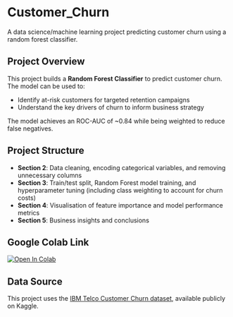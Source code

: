 # Customer_Churn
A data science/machine learning project predicting customer churn using a random forest classifier.

## Project Overview
This project builds a **Random Forest Classifier** to predict customer churn.  
The model can be used to:
- Identify at-risk customers for targeted retention campaigns  
- Understand the key drivers of churn to inform business strategy  

The model achieves an ROC-AUC of ~0.84 while being weighted to reduce false negatives.

## Project Structure
- **Section 2**: Data cleaning, encoding categorical variables, and removing unnecessary columns  
- **Section 3**: Train/test split, Random Forest model training, and hyperparameter tuning (including class weighting to account for churn costs)  
- **Section 4**: Visualisation of feature importance and model performance metrics  
- **Section 5**: Business insights and conclusions

## Google Colab Link
[![Open In Colab](https://colab.research.google.com/assets/colab-badge.svg)](https://colab.research.google.com/drive/1nV8d742xNV_z_n_O61QrVK3jCjFG8d2A?usp=sharing)

## Data Source
This project uses the [IBM Telco Customer Churn dataset](https://www.kaggle.com/datasets/blastchar/telco-customer-churn), available publicly on Kaggle.

